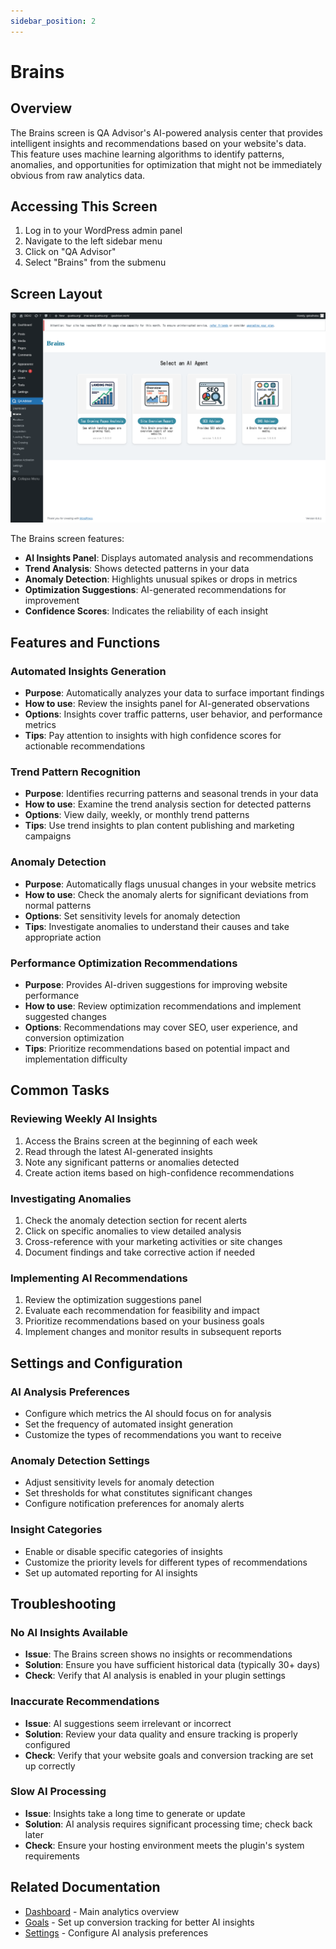 ```yaml
---
sidebar_position: 2
---
```


# Brains

## Overview
The Brains screen is QA Advisor's AI-powered analysis center that provides intelligent insights and recommendations based on your website's data. This feature uses machine learning algorithms to identify patterns, anomalies, and opportunities for optimization that might not be immediately obvious from raw analytics data.

## Accessing This Screen
1. Log in to your WordPress admin panel
2. Navigate to the left sidebar menu
3. Click on "QA Advisor"
4. Select "Brains" from the submenu

## Screen Layout
![Brains Overview](./images/screen-brains-overview.png)

The Brains screen features:
- **AI Insights Panel**: Displays automated analysis and recommendations
- **Trend Analysis**: Shows detected patterns in your data
- **Anomaly Detection**: Highlights unusual spikes or drops in metrics
- **Optimization Suggestions**: AI-generated recommendations for improvement
- **Confidence Scores**: Indicates the reliability of each insight

## Features and Functions

### Automated Insights Generation
- **Purpose**: Automatically analyzes your data to surface important findings
- **How to use**: Review the insights panel for AI-generated observations
- **Options**: Insights cover traffic patterns, user behavior, and performance metrics
- **Tips**: Pay attention to insights with high confidence scores for actionable recommendations

### Trend Pattern Recognition
- **Purpose**: Identifies recurring patterns and seasonal trends in your data
- **How to use**: Examine the trend analysis section for detected patterns
- **Options**: View daily, weekly, or monthly trend patterns
- **Tips**: Use trend insights to plan content publishing and marketing campaigns

### Anomaly Detection
- **Purpose**: Automatically flags unusual changes in your website metrics
- **How to use**: Check the anomaly alerts for significant deviations from normal patterns
- **Options**: Set sensitivity levels for anomaly detection
- **Tips**: Investigate anomalies to understand their causes and take appropriate action

### Performance Optimization Recommendations
- **Purpose**: Provides AI-driven suggestions for improving website performance
- **How to use**: Review optimization recommendations and implement suggested changes
- **Options**: Recommendations may cover SEO, user experience, and conversion optimization
- **Tips**: Prioritize recommendations based on potential impact and implementation difficulty

## Common Tasks

### Reviewing Weekly AI Insights
1. Access the Brains screen at the beginning of each week
2. Read through the latest AI-generated insights
3. Note any significant patterns or anomalies detected
4. Create action items based on high-confidence recommendations

### Investigating Anomalies
1. Check the anomaly detection section for recent alerts
2. Click on specific anomalies to view detailed analysis
3. Cross-reference with your marketing activities or site changes
4. Document findings and take corrective action if needed

### Implementing AI Recommendations
1. Review the optimization suggestions panel
2. Evaluate each recommendation for feasibility and impact
3. Prioritize recommendations based on your business goals
4. Implement changes and monitor results in subsequent reports

## Settings and Configuration

### AI Analysis Preferences
- Configure which metrics the AI should focus on for analysis
- Set the frequency of automated insight generation
- Customize the types of recommendations you want to receive

### Anomaly Detection Settings
- Adjust sensitivity levels for anomaly detection
- Set thresholds for what constitutes significant changes
- Configure notification preferences for anomaly alerts

### Insight Categories
- Enable or disable specific categories of insights
- Customize the priority levels for different types of recommendations
- Set up automated reporting for AI insights

## Troubleshooting

### No AI Insights Available
- **Issue**: The Brains screen shows no insights or recommendations
- **Solution**: Ensure you have sufficient historical data (typically 30+ days)
- **Check**: Verify that AI analysis is enabled in your plugin settings

### Inaccurate Recommendations
- **Issue**: AI suggestions seem irrelevant or incorrect
- **Solution**: Review your data quality and ensure tracking is properly configured
- **Check**: Verify that your website goals and conversion tracking are set up correctly

### Slow AI Processing
- **Issue**: Insights take a long time to generate or update
- **Solution**: AI analysis requires significant processing time; check back later
- **Check**: Ensure your hosting environment meets the plugin's system requirements

## Related Documentation
- [Dashboard](/docs/user-manual/screens-and-operations/dashboard) - Main analytics overview
- [Goals](/docs/user-manual/screens-and-operations/goals) - Set up conversion tracking for better AI insights
- [Settings](/docs/user-manual/screens-and-operations/settings) - Configure AI analysis preferences
